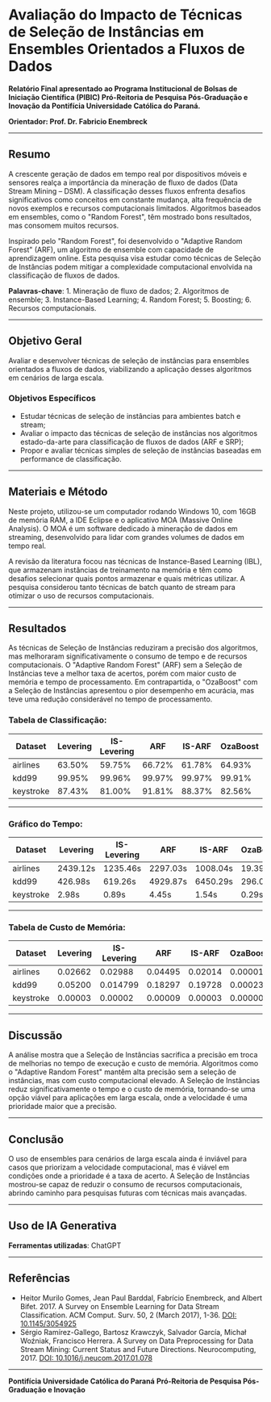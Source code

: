 # Avaliação do Impacto de Técnicas de Seleção de Instâncias em Ensembles Orientados a Fluxos de Dados

**Relatório Final apresentado ao Programa Institucional de Bolsas de Iniciação Científica (PIBIC) Pró-Reitoria de Pesquisa Pós-Graduação e Inovação da Pontifícia Universidade Católica do Paraná.**

**Orientador: Prof. Dr. Fabricio Enembreck**

---

## Resumo

A crescente geração de dados em tempo real por dispositivos móveis e sensores realça a importância da mineração de fluxo de dados (Data Stream Mining – DSM). A classificação desses fluxos enfrenta desafios significativos como conceitos em constante mudança, alta frequência de novos exemplos e recursos computacionais limitados. Algoritmos baseados em ensembles, como o "Random Forest", têm mostrado bons resultados, mas consomem muitos recursos.

Inspirado pelo "Random Forest", foi desenvolvido o "Adaptive Random Forest" (ARF), um algoritmo de ensemble com capacidade de aprendizagem online. Esta pesquisa visa estudar como técnicas de Seleção de Instâncias podem mitigar a complexidade computacional envolvida na classificação de fluxos de dados.

**Palavras-chave**: 1. Mineração de fluxo de dados; 2. Algoritmos de ensemble; 3. Instance-Based Learning; 4. Random Forest; 5. Boosting; 6. Recursos computacionais.

---

## Objetivo Geral

Avaliar e desenvolver técnicas de seleção de instâncias para ensembles orientados a fluxos de dados, viabilizando a aplicação desses algoritmos em cenários de larga escala.

### Objetivos Específicos

- Estudar técnicas de seleção de instâncias para ambientes batch e stream;
- Avaliar o impacto das técnicas de seleção de instâncias nos algoritmos estado-da-arte para classificação de fluxos de dados (ARF e SRP);
- Propor e avaliar técnicas simples de seleção de instâncias baseadas em performance de classificação.

---

## Materiais e Método

Neste projeto, utilizou-se um computador rodando Windows 10, com 16GB de memória RAM, a IDE Eclipse e o aplicativo MOA (Massive Online Analysis). O MOA é um software dedicado à mineração de dados em streaming, desenvolvido para lidar com grandes volumes de dados em tempo real.

A revisão da literatura focou nas técnicas de Instance-Based Learning (IBL), que armazenam instâncias de treinamento na memória e têm como desafios selecionar quais pontos armazenar e quais métricas utilizar. A pesquisa considerou tanto técnicas de batch quanto de stream para otimizar o uso de recursos computacionais.

---

## Resultados

As técnicas de Seleção de Instâncias reduziram a precisão dos algoritmos, mas melhoraram significativamente o consumo de tempo e de recursos computacionais. O "Adaptive Random Forest" (ARF) sem a Seleção de Instâncias teve a melhor taxa de acertos, porém com maior custo de memória e tempo de processamento. Em contrapartida, o "OzaBoost" com a Seleção de Instâncias apresentou o pior desempenho em acurácia, mas teve uma redução considerável no tempo de processamento.

### Tabela de Classificação:

| Dataset   | Levering | IS-Levering | ARF    | IS-ARF | OzaBoost | IS-OzaBoost | SRP    | IS-SRP |
| --------- | -------- | ----------- | ------ | ------ | -------- | ----------- | ------ | ------ |
| airlines  | 63.50%   | 59.75%      | 66.72% | 61.78% | 64.93%   | 61.03%      | 68.56% | 62.44% |
| kdd99     | 99.95%   | 99.96%      | 99.97% | 99.97% | 99.91%   | 99.97%      | 99.98% | 99.98% |
| keystroke | 87.43%   | 81.00%      | 91.81% | 88.37% | 82.56%   | 82.25%      | 94.68% | 89.25% |

---

### Gráfico do Tempo:

| Dataset   | Levering   | IS-Levering | ARF      | IS-ARF   | OzaBoost | IS-OzaBoost | SRP      | IS-SRP   |
| --------- | ---------- | ----------- | -------- | -------- | -------- | ----------- | -------- | -------- |
| airlines  | 2439.12s   | 1235.46s    | 2297.03s | 1008.04s | 19.39s   | 13.32s      | 2503.48s | 1054.01s |
| kdd99     | 426.98s    | 619.26s     | 4929.87s | 6450.29s | 296.09s  | 874.79s     | 7663.54s | 6231.06s |
| keystroke | 2.98s      | 0.89s       | 4.45s    | 1.54s    | 0.29s    | 0.15s       | 4.50s    | 1.84s    |

---

### Tabela de Custo de Memória:

| Dataset   | Levering | IS-Levering | ARF    | IS-ARF | OzaBoost | IS-OzaBoost | SRP    | IS-SRP |
| --------- | -------- | ----------- | ------ | ------ | -------- | ----------- | ------ | ------ |
| airlines  | 0.02662  | 0.02988     | 0.04495| 0.02014| 0.00001  | 0.00003     | 0.05422| 0.02355|
| kdd99     | 0.05200  | 0.014799    | 0.18297| 0.19728| 0.00023  | 0.00183     | 0.26704| 0.17254|
| keystroke | 0.00003  | 0.00002     | 0.00009| 0.00003| 0.00000  | 0.00000     | 0.00009| 0.00003|

---

## Discussão

A análise mostra que a Seleção de Instâncias sacrifica a precisão em troca de melhorias no tempo de execução e custo de memória. Algoritmos como o "Adaptive Random Forest" mantêm alta precisão sem a seleção de instâncias, mas com custo computacional elevado. A Seleção de Instâncias reduz significativamente o tempo e o custo de memória, tornando-se uma opção viável para aplicações em larga escala, onde a velocidade é uma prioridade maior que a precisão.

---

## Conclusão

O uso de ensembles para cenários de larga escala ainda é inviável para casos que priorizam a velocidade computacional, mas é viável em condições onde a prioridade é a taxa de acerto. A Seleção de Instâncias mostrou-se capaz de reduzir o consumo de recursos computacionais, abrindo caminho para pesquisas futuras com técnicas mais avançadas. 

---

## Uso de IA Generativa

**Ferramentas utilizadas**: ChatGPT

---

## Referências

- Heitor Murilo Gomes, Jean Paul Barddal, Fabrício Enembreck, and Albert Bifet. 2017. A Survey on Ensemble Learning for Data Stream Classification. ACM Comput. Surv. 50, 2 (March 2017), 1-36. [DOI: 10.1145/3054925](https://doi.org/10.1145/3054925)
- Sérgio Ramírez-Gallego, Bartosz Krawczyk, Salvador García, Michał Woźniak, Francisco Herrera. A Survey on Data Preprocessing for Data Stream Mining: Current Status and Future Directions. Neurocomputing, 2017. [DOI: 10.1016/j.neucom.2017.01.078](https://doi.org/10.1016/j.neucom.2017.01.078)

---

**Pontifícia Universidade Católica do Paraná**
**Pró-Reitoria de Pesquisa Pós-Graduação e Inovação**
